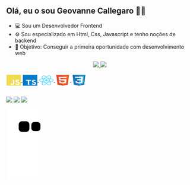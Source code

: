 ## Olá, eu o sou Geovanne Callegaro 👋🏼

- 💻 Sou um Desenvolvedor Frontend
- ⚙ Sou especializado em Html, Css, Javascript e tenho noções de backend
- 🌱 Objetivo: Conseguir a primeira oportunidade com desenvolvimento web

<div align="center">
  <a href="https://github.com/geovannecallegaro">
  <img height="180em" src="https://github-readme-stats.vercel.app/api?username=geovannecallegaro&show_icons=true&theme=dark&include_all_commits=true&count_private=true"/>
  <img height="180em" src="https://github-readme-stats.vercel.app/api/top-langs/?username=geovannecallegaro&layout=compact&langs_count=7&theme=dark"/>
</div>
  
<div style="display: inline_block"><br>
  <img align="center" alt="Geovanne-Js" height="30" width="40" src="https://raw.githubusercontent.com/devicons/devicon/master/icons/javascript/javascript-plain.svg">
  <img align="center" alt="Geovanne-Ts" height="30" width="40" src="https://raw.githubusercontent.com/devicons/devicon/master/icons/typescript/typescript-plain.svg">
  <img align="center" alt="Geovanne-React" height="30" width="40" src="https://raw.githubusercontent.com/devicons/devicon/master/icons/react/react-original.svg">
  <img align="center" alt="Geovanne-HTML" height="30" width="40" src="https://raw.githubusercontent.com/devicons/devicon/master/icons/html5/html5-original.svg">
  <img align="center" alt="Geovanne-CSS" height="30" width="40" src="https://raw.githubusercontent.com/devicons/devicon/master/icons/css3/css3-original.svg">

  ##

 <div> 
  <a href="https://instagram.com/geovanne_ca" target="_blank"><img src="https://img.shields.io/badge/-Instagram-%23E4405F?style=for-the-badge&logo=instagram&logoColor=white" target="_blank"></a>
  <a href = "mailto:callegarog00@gmail.com"><img src="https://img.shields.io/badge/-Gmail-%23333?style=for-the-badge&logo=gmail&logoColor=white" target="_blank"></a>
  <a href="https://www.linkedin.com/in/geovanne-callegaro-76b1a8216/" target="_blank"><img src="https://img.shields.io/badge/-LinkedIn-%230077B5?style=for-the-badge&logo=linkedin&logoColor=white" target="_blank"></a> 
 
  ![Snake animation](https://github.com/geovannecallegaro/geovannecallegaro/blob/output/github-contribution-grid-snake.svg)
 
</div>
